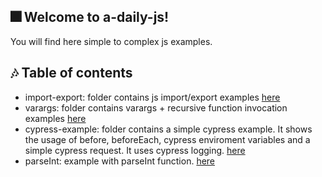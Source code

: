 ## :fireworks: Welcome to a-daily-js!
You will find here simple to complex js examples.

## :notes: Table of contents
- import-export: folder contains js import/export examples [here](import-export/readme.md)
- varargs: folder contains varargs + recursive function invocation examples [here](varargs/readme.md)
- cypress-example: folder contains a simple cypress example. It shows the usage of before, beforeEach, cypress enviroment variables and a simple cypress request. It uses cypress logging. [here](cypress-example/readme.md)
- parseInt: example with parseInt function. [here](parseInt/readme.md)
